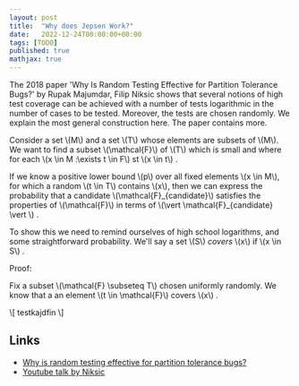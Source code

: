 ```yaml
---
layout: post
title:  "Why does Jepsen Work?"
date:   2022-12-24T00:00:00+00:00
tags: [TODO]
published: true
mathjax: true
---
```


The 2018 paper 'Why Is Random Testing Effective for Partition Tolerance Bugs?' by Rupak Majumdar, Filip Niksic shows that several notions of high test coverage can be achieved with a number of tests logarithmic in the number of cases to be tested. Moreover, the tests are chosen randomly. We explain the most general construction here. The paper contains more.

Consider a set \\(M\\) and a set \\(T\\) whose elements are subsets of \\(M\\). We want to find a subset \\(\mathcal{F}\\) of \\(T\\) which is small and where for each \\(x \in M :\exists t \in F\\) st \\(x \in t\\) .

If we know a positive lower bound \\(p\\) over all fixed elements \\(x \in M\\), for which a random \\(t \in T\\) contains \\(x\\), then we can express the probability that a candidate \\(\mathcal{F}\_{candidate}\\) satisfies the properties of \\(\mathcal{F}\\) in terms of \\(\vert \mathcal{F}_{candidate} \vert \\) .

To show this we need to remind ourselves of high school logarithms, and some straightforward probability. We'll say a set \\(S\\) _covers_ \\(x\\) if \\(x \in S\\) .

Proof:

Fix a subset \\(\mathcal{F} \subseteq T\\) chosen uniformly randomly. We know that a an element \\(t \in \mathcal{F}\\) covers \\(x\\) .

\\[
testkajdfin
\\]

## Links

- [Why is random testing effective for partition tolerance bugs?](https://www.semanticscholar.org/paper/Why-is-random-testing-effective-for-partition-bugs-Majumdar-Niksic/8fc5840c76d3478c36b85b9153d407abf810135F9)
- [Youtube talk by Niksic](https://www.youtube.com/watch?v=g5cehS7ZSJ8)
